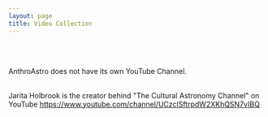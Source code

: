```yaml
---
layout: page
title: Video Collection 
---
```


<br> <br>

AnthroAstro does not have its own YouTube Channel. 
<br><Br>

  Jarita Holbrook is the creator behind "The Cultural Astronomy Channel" on YouTube <a href="https://www.youtube.com/channel/UCzclSftrpdW2XKhQSN7vIBQ">https://www.youtube.com/channel/UCzclSftrpdW2XKhQSN7vIBQ</a>

